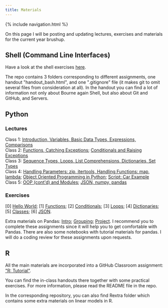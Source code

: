 ```yaml
---
title: Materials
---
```

{% include navigation.html %}

On this page I will be posting and updating lectures, exercises and materials for the current year brushup.

## Shell (Command Line Interfaces)
Have a look at the shell exercises [here](https://classroom.github.com/a/bZ8LAEQH). 

The repo contains 3 folders corresponding to different assignments, one handout "handout_bash.html", and one ".gitignore" file (it makes git to omit several files from consideration at all). In the handout you can find a lot of information not only about Bourne again Shell, but also about Git and GitHub, and Servers.

## Python
### Lectures
Class 1: [Introduction, Variables, Basic Data Types, Expressions, Comparisons](./docs/python-lectures/class_1.ipynb)  
Class 2: [Functions, Catching Exceptions](./docs/python-lectures/class_2.ipynb); [Conditionals and Raising Exceptions](./docs/python-lectures/class_2_conditionals.html)  
Class 3: [Sequence Types, Loops, List Comprehensions, Dictionaries, Set Types](./docs/python-lectures/class_3.ipynb)  
Class 4: [Handling Parameters: zip, itertools, Handling Functions: map, lambda](./docs/python-lectures/class_4.ipynb); [Object Oriented Programming in Python](./docs/python-lectures/class_4_oop.html); [Script: Car Example](./docs/python-lectures/class_4_oop_example.py)  
Class 5: [OOP (cont'd) and Modules](./docs/python-lectures/class_5_oop_modules.tar.gz); [JSON, numpy, pandas](./docs/python-lectures/class_5_json_pandas.ipynb)

### Exercises
\[0\] [Hello World](./python/python-hello-world.md); \[1\] [Functions](https://classroom.github.com/a/isrdjAZ0); \[2\] [Conditionals](https://classroom.github.com/a/paTBOn9w); \[3\] [Loops](https://classroom.github.com/a/3tOwudtw); \[4\] [Dictionaries](https://classroom.github.com/a/hs5i7NRM); \[5\] [Classes](https://classroom.github.com/a/DZMnxFfu); \[6\] [JSON](https://classroom.github.com/a/glR5Te6S).

Extra materials on Pandas: [Intro](https://classroom.github.com/a/XXG-ktci); [Grouping](https://classroom.github.com/a/D3cmvV36); [Project](https://classroom.github.com/a/VOtcNzSV). I recommend you to complete these assignments since it will help you to get comfortable with Pandas. There are also some notebooks with tutorial materials for pandas. I will do a coding review for these assignments upon requests.

## R
All the main materials are incorporated into a GitHub Classroom assignment: ["R: Tutorial"](https://classroom.github.com/a/a-YNZyRh). 

You can find the in-class handouts there together with some practical exercises. For more information, please read the README file in the repo.

In the corresponding repository, you can also find Rextra folder which contains some extra materials on linear models in R.